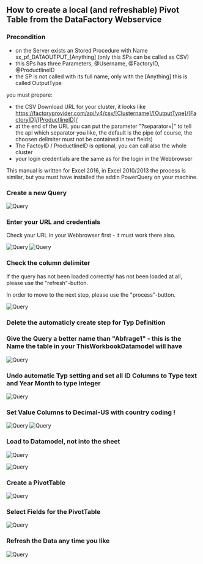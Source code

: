 ## How to create a local (and refreshable) Pivot Table from the DataFactory Webservice

### Precondition
* on the Server exists an Stored Procedure with Name sx_pf_DATAOUTPUT_[Anything] (only this SPs can be called as CSV) 
* this SPs has three Parameters, @Username, @FactoryID, @ProductlineID
* the SP is not called with its full name, only with the [Anything] this is called OutputType

you must prepare:
* the CSV Download URL for your cluster, it looks like https://factoryprovider.com/api/v4/csv/[Clustername]/[OutputType]/[FactoryID]/[ProductlineID]/
* at the end of the URL you can put the parameter "?separator=|" to tell the api which separator you like, the default is the pipe
(of course, the choosen delimiter must not be contained in text fields)
* The FactoyID / ProductlineID is optional, you can call also the whole cluster
* your login credentials are the same as for the login in the Webbrowser



This manual is written for Excel 2016, in Excel 2010/2013 the process is similar, but you must have installed the addin PowerQuery on your machine.

### Create a new Query

![Query](images/1.PNG)

### Enter your URL and credentials

Check your URL in your Webbrowser first - it must work there also.

![Query](images/2.PNG)
![Query](images/2b.PNG)


### Check the column delimiter

If the query has not been loaded correctly/ has not been loaded at all, please use the "refresh"-button. 

In order to move to the next step, please use the "process"-button.

![Query](images/Bild1.png)

### Delete the automaticly create step for Typ Definition
### Give the Query a better name than "Abfrage1" - this is the Name the table in your ThisWorkbookDatamodel will have
![Query](images/3b.PNG)

### Undo automatic Typ setting and set all ID Columns to Type text and Year Month to type integer
![Query](images/4a.PNG)

### Set Value Columns to Decimal-US with country coding !
![Query](images/4b.PNG)
![Query](images/4c.PNG)
### Load to Datamodel, not into the sheet
![Query](images/5.PNG)

![Query](images/6.PNG)
### Create a PivotTable

![Query](images/7.PNG)

### Select Fields for the PivotTable
![Query](images/8.PNG)

### Refresh the Data any time you like
![Query](images/9.PNG)
